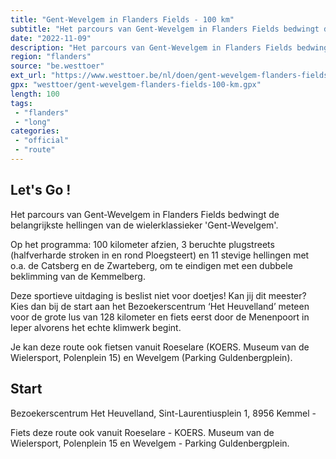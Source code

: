 ```yaml
---
title: "Gent-Wevelgem in Flanders Fields - 100 km"
subtitle: "Het parcours van Gent-Wevelgem in Flanders Fields bedwingt de belangrijkste hellingen van de wielerklassieker 'Gent-Wevelgem'"
date: "2022-11-09"
description: "Het parcours van Gent-Wevelgem in Flanders Fields bedwingt de belangrijkste hellingen van de wielerklassieker 'Gent-Wevelgem'"
region: "flanders"
source: "be.westtoer"
ext_url: "https://www.westtoer.be/nl/doen/gent-wevelgem-flanders-fields-100-km"
gpx: "westtoer/gent-wevelgem-flanders-fields-100-km.gpx"
length: 100
tags:
 - "flanders"
 - "long"
categories:
 - "official"
 - "route"
---
```


## Let's Go ! 

Het parcours van Gent-Wevelgem in Flanders Fields bedwingt de belangrijkste hellingen van de wielerklassieker 'Gent-Wevelgem'.

Op het programma: 100 kilometer afzien, 3 beruchte plugstreets (halfverharde stroken in en rond Ploegsteert) en 11 stevige hellingen met o.a. de Catsberg en de Zwarteberg, om te eindigen met een dubbele beklimming van de Kemmelberg.

Deze sportieve uitdaging is beslist niet voor doetjes! Kan jij dit meester? Kies dan bij de start aan het Bezoekerscentrum ‘Het Heuvelland’ meteen voor de grote lus van 128 kilometer en fiets eerst door de Menenpoort in Ieper alvorens het echte klimwerk begint.

Je kan deze route ook fietsen vanuit Roeselare (KOERS. Museum van de Wielersport, Polenplein 15) en Wevelgem (Parking Guldenbergplein).

## Start

Bezoekerscentrum Het Heuvelland, Sint-Laurentiusplein 1, 8956 Kemmel - 

Fiets deze route ook vanuit Roeselare - KOERS. Museum van de Wielersport, Polenplein 15 en Wevelgem - Parking Guldenbergplein.
